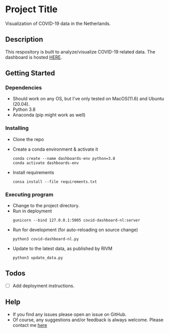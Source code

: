 # Project Title
Visualization of COVID-19 data in the Netherlands.

## Description
This respository is built to analyze/visualize COVID-19 related data. The dashboard is hosted [HERE](http://shriniwas26.ddns.net/covid-nl/).

## Getting Started

### Dependencies

* Should work on any OS, but I've only tested on MacOS(11.6) and Ubuntu (20.04).
* Python 3.8
* Anaconda (pip might work as well)

### Installing

* Clone the repo

* Create a conda environment & activate it
    ```{bash}
    conda create --name dashboards-env python=3.8
    conda activate dashboards-env
    ```

* Install requirements
    ```
    consa install --file requirements.txt
    ```

### Executing program

* Change to the project directory.
* Run in deployment
    ```{bash}
    gunicorn --bind 127.0.0.1:5005 covid-dashboard-nl:server
    ```
* Run for development (for auto-reloading on source change)
    ```{bash}
    python3 covid-dashboard-nl.py
    ```
* Update to the latest data, as published by RIVM
    ```{bash}
    python3 update_data.py
    ```

## Todos
- [ ] Add deployment instructions.

## Help
* If you find any issues please open an issue on GitHub.
* Of course, any suggestions and/or feedback is always welcome. Please contact me [here](shriniwas92@gmail.com)

<!-- ## Authors -->

<!-- ## Version History
-->

<!-- ## Acknowledgments

Inspiration, code snippets, etc.
* [awesome-readme](https://github.com/matiassingers/awesome-readme)
* [PurpleBooth](https://gist.github.com/PurpleBooth/109311bb0361f32d87a2)
* [dbader](https://github.com/dbader/readme-template)
* [zenorocha](https://gist.github.com/zenorocha/4526327)
* [fvcproductions](https://gist.github.com/fvcproductions/1bfc2d4aecb01a834b46) -->